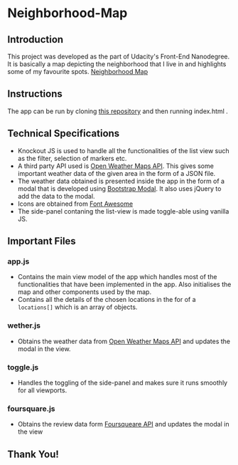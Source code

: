 # Neighborhood-Map

## Introduction

This project was developed as the part of Udacity's Front-End Nanodegree. It is basically a map depicting the neighborhood that I live in and highlights some of my favourite spots. [Neighborhood Map](https://electro75.github.io/Neighborhood-Map/)

## Instructions 
The app can be run by cloning [this repository](https://github.com/electro75/Neighborhood-Map) and then running index.html .

## Technical Specifications

* Knockout JS is used to handle all the functionalities of the list view such as the filter, selection of markers etc.
* A third party API used is [Open Weather Maps API](https://openweathermap.org/). This gives some important weather data of the given area in the form of a JSON file.
* The weather data obtained is presented inside the app in the form of a modal that is developed using [Bootstrap Modal](http://getbootstrap.com/docs/4.0/components/modal/). It also uses jQuery to add the data to the modal.
* Icons are obtained from [Font Awesome](http://fontawesome.io/)
* The side-panel contaning the list-view is made toggle-able using vanilla JS.

## Important Files

### app.js
* Contains the main view model of the app which handles most of the functionalities that have been implemented in the app. Also initialises the map and other components used by the map. 
* Contains all the details of the chosen locations in the for of a `locations[]` which is an array of objects.

### wether.js
* Obtains the weather data from [Open Weather Maps API](https://openweathermap.org/) and updates the modal in the view.

### toggle.js
* Handles the toggling of the side-panel and makes sure it runs smoothly for all viewports.

### foursquare.js
* Obtains the review data form [Foursqueare API](https://https://foursquare.com/) and updates the modal in the view

## Thank You!
